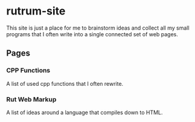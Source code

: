 # rutrum-site

This site is just a place for me to brainstorm ideas and collect all my small programs that I often write into a single connected set of web pages.

## Pages

### CPP Functions

A list of used cpp functions that I often rewrite.

### Rut Web Markup

A list of ideas around a language that compiles down to HTML.
